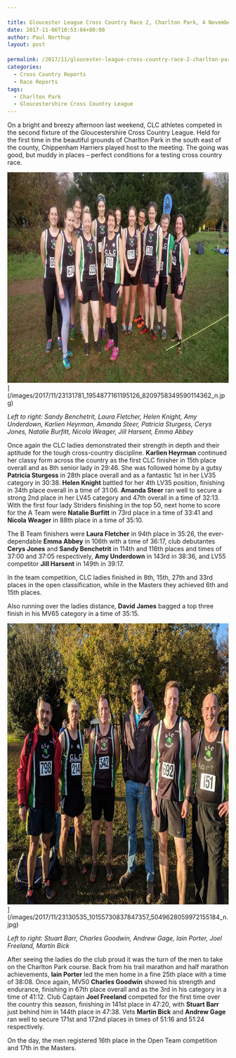 ```yaml
---

title: Gloucester League Cross Country Race 2, Charlton Park, 4 November 2017
date: 2017-11-06T10:53:04+00:00
author: Paul Northup
layout: post

permalink: /2017/11/gloucester-league-cross-country-race-2-charlton-park-4-november-2017/
categories:
  - Cross Country Reports
  - Race Reports
tags:
  - Charlton Park
  - Gloucestershire Cross Country League
---
```

On a bright and breezy afternoon last weekend, CLC athletes competed in the second fixture of the Gloucestershire Cross Country League. Held for the first time in the beautiful grounds of Charlton Park in the south east of the county, Chippenham Harriers played host to the meeting. The going was good, but muddy in places – perfect conditions for a testing cross country race.

<img src="/images/2017/11/23131781_1954877161195126_8209758349590114362_n.jpg" alt="23131781_1954877161195126_8209758349590114362_n" width="850" height="478" />](/images/2017/11/23131781_1954877161195126_8209758349590114362_n.jpg)

<p>
  <em>Left to right: Sandy Benchetrit, Laura Fletcher, Helen Knight, Amy Underdown, Karlien Heyrman, Amanda Steer, Patricia Sturgess, Cerys Jones, Natalie Burfitt, Nicola Weager, Jill Harsent, Emma Abbey</em>
</p>

Once again the CLC ladies demonstrated their strength in depth and their aptitude for the tough cross-country discipline. **Karlien Heyrman** continued her classy form across the country as the first CLC finisher in 15th place overall and as 8th senior lady in 29:46. She was followed home by a gutsy **Patricia Sturgess** in 28th place overall and as a fantastic 1st in her LV35 category in 30:38. **Helen Knight** battled for her 4th LV35 position, finishing in 34th place overall in a time of 31:06. **Amanda Steer** ran well to secure a strong 2nd place in her LV45 category and 47th overall in a time of 32:13. With the first four lady Striders finishing in the top 50, next home to score for the A Team were **Natalie Burfitt** in 73rd place in a time of 33:41 and **Nicola Weager** in 88th place in a time of 35:10.

The B Team finishers were **Laura Fletcher** in 94th place in 35:26, the ever-dependable **Emma Abbey** in 106th with a time of 36:17, club debutantes **Cerys Jones** and **Sandy Benchetrit** in 114th and 116th places and times of 37:00 and 37:05 respectively, **Amy Underdown** in 143rd in 38:36, and LV55 competitor **Jill Harsent** in 149th in 39:17.

In the team competition, CLC ladies finished in 8th, 15th, 27th and 33rd places in the open classification, while in the Masters they achieved 6th and 15th places.

Also running over the ladies distance, **David James** bagged a top three finish in his MV65 category in a time of 35:15.

<img src="/images/2017/11/23130535_10155730837847357_5049628059972155184_n.jpg" alt="23130535_10155730837847357_5049628059972155184_n" width="850" height="638" />](/images/2017/11/23130535_10155730837847357_5049628059972155184_n.jpg)

<p>
  <em>Left to right: Stuart Barr, Charles Goodwin, Andrew Gage, Iain Porter, Joel Freeland, Martin Bick</em>
</p>

After seeing the ladies do the club proud it was the turn of the men to take on the Charlton Park course. Back from his trail marathon and half marathon achievements, **Iain Porter** led the men home in a fine 25th place with a time of 38:08. Once again, MV50 **Charles Goodwin** showed his strength and endurance, finishing in 67th place overall and as the 3rd in his category in a time of 41:12. Club Captain **Joel Freeland** competed for the first time over the country this season, finishing in 141st place in 47:20, with **Stuart Barr** just behind him in 144th place in 47:38. Vets **Martin Bick** and **Andrew Gage** ran well to secure 171st and 172nd places in times of 51:16 and 51:24 respectively.

On the day, the men registered 16th place in the Open Team competition and 17th in the Masters.